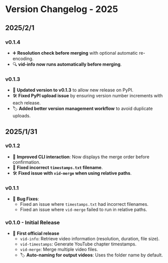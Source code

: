 # **Version Changelog - 2025**

## **2025/2/1**
### **v0.1.4**
- ➕ **Resolution check before merging** with optional automatic re-encoding.
- 🔍 **vid-info now runs automatically before merging**.

### **v0.1.3**
- 🔧 **Updated version to v0.1.3** to allow new release on PyPI.
- 🛠 **Fixed PyPI upload issue** by ensuring version number increments with each release.
- 🏷 **Added better version management workflow** to avoid duplicate uploads.

## **2025/1/31**
### **v0.1.2**
- 🎨 **Improved CLI interaction**: Now displays the merge order before confirmation.
- 🐛 **Fixed incorrect `timestamps.txt` filename**.
- 🛠 **Fixed issue with `vid-merge` when using relative paths**.

### **v0.1.1**
- 🐛 **Bug Fixes**:
  - Fixed an issue where `timestamps.txt` had incorrect filenames.
  - Fixed an issue where `vid-merge` failed to run in relative paths.

### **v0.1.0 - Initial Release**
- 🎉 **First official release**
  - `vid-info`: Retrieve video information (resolution, duration, file size).
  - `vid-timestamps`: Generate YouTube chapter timestamps.
  - `vid-merge`: Merge multiple video files.
  - 🏷 **Auto-naming for output videos**: Uses the folder name by default.
